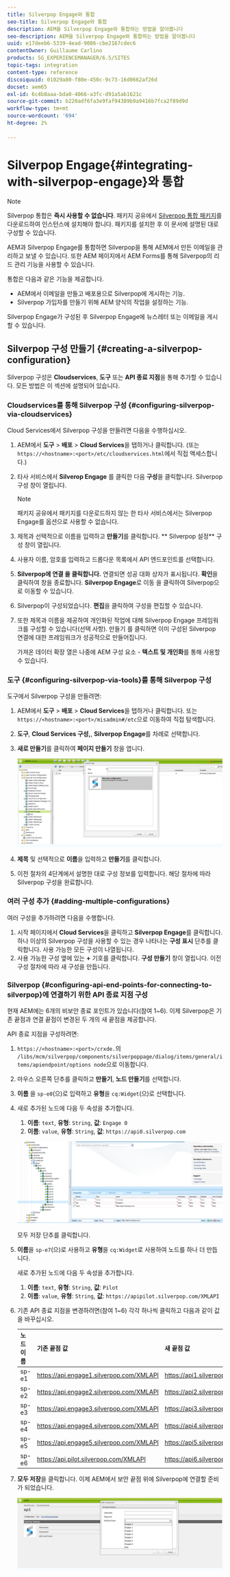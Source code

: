 ```yaml
---
title: Silverpop Engage와 통합
seo-title: Silverpop Engage와 통합
description: AEM을 Silverpop Engage와 통합하는 방법을 알아봅니다
seo-description: AEM을 Silverpop Engage와 통합하는 방법을 알아봅니다
uuid: e17deeb6-5339-4ead-9086-cbe2167cdec6
contentOwner: Guillaume Carlino
products: SG_EXPERIENCEMANAGER/6.5/SITES
topic-tags: integration
content-type: reference
discoiquuid: 01029a80-f80e-450c-9c73-16d0662af26d
docset: aem65
exl-id: 6c4b8aaa-bda0-4066-a3fc-d91a5ab1621c
source-git-commit: b220adf6fa3e9faf94389b9a9416b7fca2f89d9d
workflow-type: tm+mt
source-wordcount: '694'
ht-degree: 2%

---
```


# Silverpop Engage{#integrating-with-silverpop-engage}와 통합

>[!NOTE]
>
>Silverpop 통합은 **즉시 사용할 수 없습니다**. 패키지 공유에서 [Silverpop 통합 패키지](https://www.adobeaemcloud.com/content/marketplace/marketplaceProxy.html?packagePath=/content/companies/public/adobe/packages/aem620/product/cq-mcm-integrations-silverpop-content)를 다운로드하여 인스턴스에 설치해야 합니다. 패키지를 설치한 후 이 문서에 설명된 대로 구성할 수 있습니다.

AEM과 Silverpop Engage를 통합하면 Silverpop을 통해 AEM에서 만든 이메일을 관리하고 보낼 수 있습니다. 또한 AEM 페이지에서 AEM Forms를 통해 Silverpop의 리드 관리 기능을 사용할 수 있습니다.

통합은 다음과 같은 기능을 제공합니다.

* AEM에서 이메일을 만들고 배포용으로 Silverpop에 게시하는 기능.
* Silverpop 가입자를 만들기 위해 AEM 양식의 작업을 설정하는 기능.

Silverpop Engage가 구성된 후 Silverpop Engage에 뉴스레터 또는 이메일을 게시할 수 있습니다.

## Silverpop 구성 만들기 {#creating-a-silverpop-configuration}

Silverpop 구성은 **Cloudservices**, **도구** 또는 **API 종료 지점**&#x200B;을 통해 추가할 수 있습니다. 모든 방법은 이 섹션에 설명되어 있습니다.

### Cloudservices를 통해 Silverpop 구성 {#configuring-silverpop-via-cloudservices}

Cloud Services에서 Silverpop 구성을 만들려면 다음을 수행하십시오.

1. AEM에서 **도구** > **배포** > **Cloud Services**&#x200B;을 탭하거나 클릭합니다. (또는 `https://<hostname>:<port>/etc/cloudservices.html`에서 직접 액세스합니다.)
1. 타사 서비스에서 **Silverop Engage** 를 클릭한 다음 **구성**&#x200B;을 클릭합니다. Silverpop 구성 창이 열립니다.

   >[!NOTE]
   >
   >패키지 공유에서 패키지를 다운로드하지 않는 한 타사 서비스에서는 Silverpop Engage를 옵션으로 사용할 수 없습니다.

1. 제목과 선택적으로 이름을 입력하고 **만들기**&#x200B;를 클릭합니다. ** Silverpop 설정** 구성 창이 열립니다.
1. 사용자 이름, 암호를 입력하고 드롭다운 목록에서 API 엔드포인트를 선택합니다.
1. **Silverpop에 연결 을 클릭합니다.** 연결되면 성공 대화 상자가 표시됩니다. **확인**&#x200B;을 클릭하여 창을 종료합니다. **Silverpop Engage**&#x200B;로 이동 을 클릭하여 Silverpop으로 이동할 수 있습니다.
1. Silverpop이 구성되었습니다. **편집**&#x200B;을 클릭하여 구성을 편집할 수 있습니다.
1. 또한 제목과 이름을 제공하여 개인화된 작업에 대해 Silverpop Engage 프레임워크를 구성할 수 있습니다(선택 사항). 만들기 를 클릭하면 이미 구성된 Silverpop 연결에 대한 프레임워크가 성공적으로 만들어집니다.

   가져온 데이터 확장 열은 나중에 AEM 구성 요소 - **텍스트 및 개인화**&#x200B;를 통해 사용할 수 있습니다.

### 도구 {#configuring-silverpop-via-tools}를 통해 Silverpop 구성

도구에서 Silverpop 구성을 만들려면:

1. AEM에서 **도구** > **배포** > **Cloud Services**&#x200B;을 탭하거나 클릭합니다. 또는 `https://<hostname>:<port>/misadmin#/etc`으로 이동하여 직접 탐색합니다.
1. **도구**, **Cloud Services 구성,**, **Silverpop Engage**&#x200B;를 차례로 선택합니다.
1. **새로 만들기**&#x200B;를 클릭하여 **페이지 만들기** 창을 엽니다.

   ![chlimage_1-6](assets/chlimage_1-6.jpeg)

1. **제목** 및 선택적으로 **이름**&#x200B;을 입력하고 **만들기**&#x200B;를 클릭합니다.
1. 이전 절차의 4단계에서 설명한 대로 구성 정보를 입력합니다. 해당 절차에 따라 Silverpop 구성을 완료합니다.

### 여러 구성 추가 {#adding-multiple-configurations}

여러 구성을 추가하려면 다음을 수행합니다.

1. 시작 페이지에서 **Cloud Services**&#x200B;을 클릭하고 **Silverpop Engage**&#x200B;를 클릭합니다. 하나 이상의 Silverpop 구성을 사용할 수 있는 경우 나타나는 **구성 표시** 단추를 클릭합니다. 사용 가능한 모든 구성이 나열됩니다.
1. 사용 가능한 구성 옆에 있는 **+** 기호를 클릭합니다. **구성 만들기** 창이 열립니다. 이전 구성 절차에 따라 새 구성을 만듭니다.

### Silverpop {#configuring-api-end-points-for-connecting-to-silverpop}에 연결하기 위한 API 종료 지점 구성

현재 AEM에는 6개의 비보안 종료 포인트가 있습니다(참여 1~6). 이제 Silverpop은 기존 끝점과 연결 끝점이 변경된 두 개의 새 끝점을 제공합니다.

API 종료 지점을 구성하려면:

1. `https://<hostname>:<port>/crxde.`의 `/libs/mcm/silverpop/components/silverpoppage/dialog/items/general/items/apiendpoint/options node`으로 이동합니다.
1. 마우스 오른쪽 단추를 클릭하고 **만들기**, **노드 만들기**&#x200B;를 선택합니다.
1. **이름** 을 `sp-e0`(으)로 입력하고 **유형**&#x200B;을 `cq:Widget`(으)로 선택합니다.
1. 새로 추가된 노드에 다음 두 속성을 추가합니다.

   1. **이름**: `text`,  **유형**: `String`,  **값**:  `Engage 0`
   1. **이름**: `value`,  **유형**: `String`,  **값**:  `https://api0.silverpop.com`

   ![chlimage_1-42](assets/chlimage_1-42.png)

   모두 저장 단추를 클릭합니다.

1. **이름**&#x200B;을 `sp-e7`(으)로 사용하고 **유형**&#x200B;을 `cq:Widget`로 사용하여 노드를 하나 더 만듭니다.

   새로 추가된 노드에 다음 두 속성을 추가합니다.

   1. **이름**: `text`,  **유형**: `String`,  **값**:  `Pilot`
   1. **이름**: `value`,  **유형**: `String`,  **값**:  `https://apipilot.silverpop.com/XMLAPI`

1. 기존 API 종료 지점을 변경하려면(참여 1~6) 각각 하나씩 클릭하고 다음과 같이 값을 바꾸십시오.

   | **노드 이름** | **기존 끝점 값** | **새 끝점 값** |
   |---|---|---|
   | sp-e1 | https://api.engage1.silverpop.com/XMLAPI | https://api1.silverpop.com |
   | sp-e2 | https://api.engage2.silverpop.com/XMLAPI | https://api2.silverpop.com |
   | sp-e3 | https://api.engage3.silverpop.com/XMLAPI | https://api3.silverpop.com |
   | sp-e4 | https://api.engage4.silverpop.com/XMLAPI | https://api4.silverpop.com |
   | sp-e5 | https://api.engage5.silverpop.com/XMLAPI | https://api5.silverpop.com |
   | sp-e6 | https://api.pilot.silverpop.com/XMLAPI | https://api6.silverpop.com |

1. **모두 저장**&#x200B;을 클릭합니다. 이제 AEM에서 보안 끝점 위에 Silverpop에 연결할 준비가 되었습니다.

   ![chlimage_1-7](assets/chlimage_1-7.jpeg)
